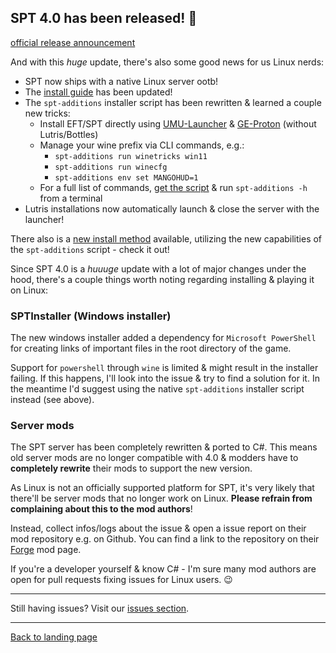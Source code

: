 
## SPT 4.0 has been released! 🎉

[official release announcement](https://github.com/sp-tarkov/build/releases/tag/4.0.0)

And with this *huge* update, there's also some good news for us Linux nerds:

- SPT now ships with a native Linux server ootb!
- The [install guide](https://github.com/MadByteDE/SPT-Linux-Guide) has been updated!
- The `spt-additions` installer script has been rewritten & learned a couple new tricks:
    - Install EFT/SPT directly using [UMU-Launcher](https://github.com/Open-Wine-Components/umu-launcher) & [GE-Proton](https://github.com/GloriousEggroll/proton-ge-custom) (without Lutris/Bottles)
    - Manage your wine prefix via CLI commands, e.g.:
        - `spt-additions run winetricks win11`
        - `spt-additions run winecfg`
        - `spt-additions env set MANGOHUD=1`
    - For a full list of commands, [get the script](https://github.com/MadByteDE/SPT-Linux-Guide/scripts/spt-additions) & run `spt-additions -h` from a terminal
- Lutris installations now automatically launch & close the server with the launcher!

There also is a [new install method](https://github.com/MadByteDE/SPT-Linux-Guide/tree/SPTv4-Release?tab=readme-ov-file#overview) available, utilizing the new capabilities of the `spt-additions` script - check it out!

Since SPT 4.0 is a *huuuge* update with a lot of major changes under the hood, there's a couple things worth noting regarding installing & playing it on Linux:

### SPTInstaller (Windows installer)

The new windows installer added a dependency for `Microsoft PowerShell` for creating links of important files in the root directory of the game.

Support for `powershell` through `wine` is limited & might result in the installer failing. If this happens, I'll look into the issue & try to find a solution for it. In the meantime I'd suggest using the native `spt-additions` installer script instead (see above).


### Server mods

The SPT server has been completely rewritten & ported to C#. This means old server mods are no longer compatible with 4.0 & modders have to **completely rewrite** their mods to support the new version.

As Linux is not an officially supported platform for SPT, it's very likely that there'll be server mods that no longer work on Linux. **Please refrain from complaining about this to the mod authors**!

Instead, collect infos/logs about the issue & open a issue report on their mod repository e.g. on Github. You can find a link to the repository on their [Forge](https://forge.sp-tarkov.com/) mod page.

If you're a developer yourself & know C# - I'm sure many mod authors are open for pull requests fixing issues for Linux users. 😉


***
Still having issues? Visit our [issues section](../issues.md).

***

[Back to landing page](../../README.md)

